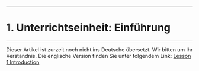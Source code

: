 ****
# 1. Unterrichtseinheit: Einführung
---

Dieser Artikel ist zurzeit noch nicht ins Deutsche übersetzt. Wir bitten um Ihr Verständnis. Die englische Version finden Sie unter folgendem Link: [Lesson 1 Introduction](https://help.toladata.com/en/toladata-course/lesson-1-introduction.html)



